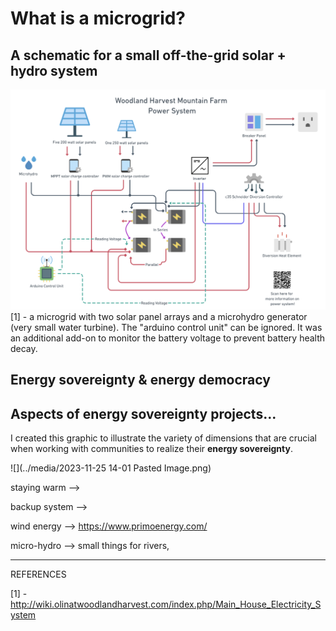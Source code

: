 # What is a microgrid?


## A schematic for a small off-the-grid solar + hydro system
![](../media/cleanshot_2023-11-25-at-13-56-21@2x.png)
[1] - a microgrid with two solar panel arrays and a microhydro generator (very small water turbine). The "arduino control unit" can be ignored. It was an additional add-on to monitor the battery voltage to prevent battery health decay. 

## Energy sovereignty & energy democracy

## Aspects of energy sovereignty projects...
I created this graphic to illustrate the variety of dimensions that are crucial when working with communities to realize their **energy sovereignty**. 

![](../media/2023-11-25 14-01 Pasted Image.png)



staying warm --> 

backup system --> 

wind energy --> https://www.primoenergy.com/

micro-hydro --> small things for rivers, 

________
REFERENCES

[1] - http://wiki.olinatwoodlandharvest.com/index.php/Main_House_Electricity_System
